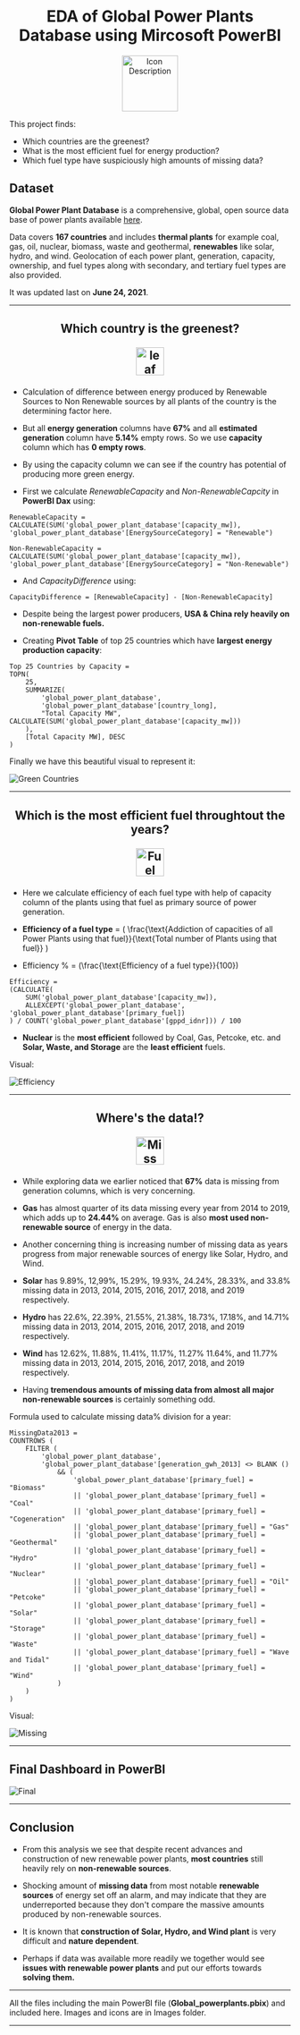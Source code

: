 <div align="center">
  <center><h1>EDA of Global Power Plants Database using Mircosoft PowerBI</h1></center>
</div>

<p align="center"><img src="/Images/PowerBi.png" alt="Icon Description" width="100"></p>

This project finds:
- Which countries are the greenest?
- What is the most efficient fuel for energy production?
- Which fuel type have suspiciously high amounts of missing data?

## Dataset

**Global Power Plant Database** is a comprehensive, global, open source data base of power plants available [here](https://datasets.wri.org/dataset/globalpowerplantdatabase).

Data covers **167 countries** and includes **thermal plants** for example coal, gas, oil, nuclear, biomass, waste and geothermal, **renewables** like solar, hydro, and wind. Geolocation of each power plant, generation, capacity, ownership, and fuel types along with secondary, and tertiary fuel types are also provided.

It was updated last on **June 24, 2021**.

---

<div align="center">
 <h2>Which country is the greenest?
    <p align="center">
        <img src="/Images/leaf.png" alt="leaf" width="50">
    </p>
</div>

- Calculation of difference between energy produced by Renewable Sources to Non Renewable sources by all plants of the country is the determining factor here.

- But all **energy generation** columns have **67%** and all **estimated generation** column have **5.14%** empty rows. So we use **capacity** column which has **0 empty rows**.

- By using the capacity column we can see if the country has potential of producing more green energy.

- First we calculate *RenewableCapacity* and *Non-RenewableCapcity* in **PowerBI Dax** using:

```
RenewableCapacity = CALCULATE(SUM('global_power_plant_database'[capacity_mw]), 'global_power_plant_database'[EnergySourceCategory] = "Renewable")
```

```
Non-RenewableCapacity = CALCULATE(SUM('global_power_plant_database'[capacity_mw]), 'global_power_plant_database'[EnergySourceCategory] = "Non-Renewable")
```

- And *CapacityDifference* using:

```
CapacityDifference = [RenewableCapacity] - [Non-RenewableCapacity]
```

- Despite being the largest power producers, **USA & China rely heavily on non-renewable fuels.**

- Creating **Pivot Table** of top 25 countries which have **largest energy production capacity**:

```
Top 25 Countries by Capacity = 
TOPN(
    25,
    SUMMARIZE(
        'global_power_plant_database',
        'global_power_plant_database'[country_long],
        "Total Capacity MW", CALCULATE(SUM('global_power_plant_database'[capacity_mw]))
    ),
    [Total Capacity MW], DESC
)

```

Finally we have this beautiful visual to represent it:

![Green Countries](/Images/Green.png)

---

<div align="center">
 <h2>Which is the most efficient fuel throughtout the years?
    <p align="center">
        <img src="/Images/Fuel.png" alt="Fuel icon" width="50">
    </p>
</div>

- Here we calculate efficiency of each fuel type with help of capacity column of the plants using that fuel as primary source of power generation.

- **Efficiency of a fuel type** = \( \frac{\text{Addiction of capacities of all Power Plants using that fuel}}{\text{Total number of Plants using that fuel}} \)

- Efficiency \% = \(\frac{\text{Efficiency of a fuel type}}{100}\)


```
Efficiency = 
(CALCULATE(
    SUM('global_power_plant_database'[capacity_mw]),
    ALLEXCEPT('global_power_plant_database', 'global_power_plant_database'[primary_fuel])
) / COUNT('global_power_plant_database'[gppd_idnr])) / 100
```

- **Nuclear** is the **most efficient** followed by Coal, Gas, Petcoke, etc. and **Solar, Waste, and Storage** are the **least efficient** fuels.
 
Visual:

![Efficiency](/Images/Efficient.png)

---

<div align="center">
 <h2>Where's the data!?
    <p align="center">
        <img src="/Images/miss.png" alt="Miss icon" width="50">
    </p>
</div>

- While exploring data we earlier noticed that **67%** data is missing from generation columns, which is very concerning.

- **Gas** has almost quarter of its data missing every year from 2014 to 2019, which adds up to **24.44%** on average. Gas is also **most used non-renewable source** of energy in the data.

- Another concerning thing is increasing number of missing data as years progress from major renewable sources of energy like Solar, Hydro, and Wind.

- **Solar** has 9.89%, 12,99%, 15.29%, 19.93%, 24.24%, 28.33%, and 33.8% missing data in 2013, 2014, 2015, 2016, 2017, 2018, and 2019 respectively.

- **Hydro** has 22.6%, 22.39%, 21.55%, 21.38%, 18.73%, 17.18%, and 14.71% missing data in 2013, 2014, 2015, 2016, 2017, 2018, and 2019 respectively.

- **Wind** has 12.62%, 11.88%, 11.41%, 11.17%, 11.27% 11.64%, and 11.77% missing data in 2013, 2014, 2015, 2016, 2017, 2018, and 2019 respectively.

- Having **tremendous amounts of missing data from almost all major non-renewable sources** is certainly something odd.

Formula used to calculate missing data% division for a year:

```
MissingData2013 = 
COUNTROWS (
    FILTER (
        'global_power_plant_database',
        'global_power_plant_database'[generation_gwh_2013] <> BLANK ()
            && (
                'global_power_plant_database'[primary_fuel] = "Biomass"
                || 'global_power_plant_database'[primary_fuel] = "Coal"
                || 'global_power_plant_database'[primary_fuel] = "Cogeneration"
                || 'global_power_plant_database'[primary_fuel] = "Gas"
                || 'global_power_plant_database'[primary_fuel] = "Geothermal"
                || 'global_power_plant_database'[primary_fuel] = "Hydro"
                || 'global_power_plant_database'[primary_fuel] = "Nuclear"
                || 'global_power_plant_database'[primary_fuel] = "Oil"
                || 'global_power_plant_database'[primary_fuel] = "Petcoke"
                || 'global_power_plant_database'[primary_fuel] = "Solar"
                || 'global_power_plant_database'[primary_fuel] = "Storage"
                || 'global_power_plant_database'[primary_fuel] = "Waste"
                || 'global_power_plant_database'[primary_fuel] = "Wave and Tidal"
                || 'global_power_plant_database'[primary_fuel] = "Wind"
            )
    )
)
```

Visual:

![Missing](/Images/missing.png)

---

## Final Dashboard in PowerBI

![Final](/Images/Global_powerplants-1.png)

---

## Conclusion

- From this analysis we see that despite recent advances and construction of new renewable power plants, **most countries** still heavily rely on **non-renewable sources**.

- Shocking amount of **missing data** from most notable **renewable sources** of energy set off an alarm, and may indicate that they are underreported because they don't compare the massive amounts produced by non-renewable sources.

- It is known that **construction of Solar, Hydro, and Wind plant** is very difficult and **nature dependent**.

- Perhaps if data was available more readily we together would see **issues with renewable power plants** and put our efforts towards **solving them.**

---

All the files including the main PowerBI file (**Global_powerplants.pbix**) and included here. Images and icons are in Images folder.

---
